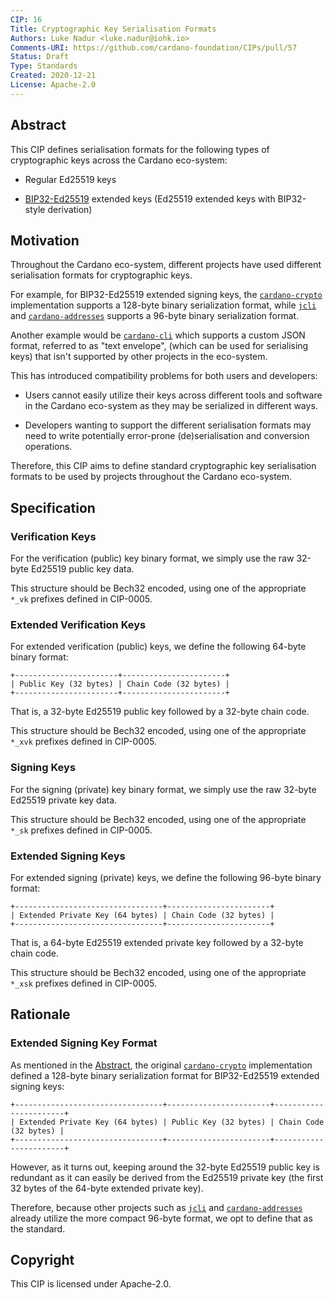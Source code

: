 ```yaml
---
CIP: 16
Title: Cryptographic Key Serialisation Formats
Authors: Luke Nadur <luke.nadur@iohk.io>
Comments-URI: https://github.com/cardano-foundation/CIPs/pull/57
Status: Draft
Type: Standards
Created: 2020-12-21
License: Apache-2.0
---
```


## Abstract

This CIP defines serialisation formats for the following types of
cryptographic keys across the Cardano eco-system:

- Regular Ed25519 keys

- [BIP32-Ed25519](https://ieeexplore.ieee.org/document/7966967) extended keys
  (Ed25519 extended keys with BIP32-style derivation)

## Motivation

Throughout the Cardano eco-system, different projects have used different
serialisation formats for cryptographic keys.

For example, for BIP32-Ed25519 extended signing keys, the
[`cardano-crypto`](https://github.com/input-output-hk/cardano-crypto)
implementation supports a 128-byte binary serialization format, while
[`jcli`](https://input-output-hk.github.io/jormungandr/jcli/introduction.html)
and
[`cardano-addresses`](https://github.com/input-output-hk/cardano-addresses)
supports a 96-byte binary serialization format.

Another example would be
[`cardano-cli`](https://github.com/input-output-hk/cardano-node) which
supports a custom JSON format, referred to as "text envelope", (which can be
used for serialising keys) that isn't supported by other projects in the
eco-system.

This has introduced compatibility problems for both users and developers:

- Users cannot easily utilize their keys across different tools and software
  in the Cardano eco-system as they may be serialized in different ways.

- Developers wanting to support the different serialisation formats may need
  to write potentially error-prone (de)serialisation and conversion
  operations.

Therefore, this CIP aims to define standard cryptographic key serialisation
formats to be used by projects throughout the Cardano eco-system.

## Specification

### Verification Keys

For the verification (public) key binary format, we simply use the raw 32-byte
Ed25519 public key data.

This structure should be Bech32 encoded, using one of the appropriate `*_vk`
prefixes defined in CIP-0005.

### Extended Verification Keys

For extended verification (public) keys, we define the following 64-byte
binary format:

```
+-----------------------+-----------------------+
| Public Key (32 bytes) | Chain Code (32 bytes) |
+-----------------------+-----------------------+
```

That is, a 32-byte Ed25519 public key followed by a 32-byte chain code.

This structure should be Bech32 encoded, using one of the appropriate `*_xvk`
prefixes defined in CIP-0005.

### Signing Keys

For the signing (private) key binary format, we simply use the raw 32-byte
Ed25519 private key data.

This structure should be Bech32 encoded, using one of the appropriate `*_sk`
prefixes defined in CIP-0005.

### Extended Signing Keys

For extended signing (private) keys, we define the following 96-byte binary
format:

```
+---------------------------------+-----------------------+
| Extended Private Key (64 bytes) | Chain Code (32 bytes) |
+---------------------------------+-----------------------+
```

That is, a 64-byte Ed25519 extended private key followed by a 32-byte chain
code.

This structure should be Bech32 encoded, using one of the appropriate `*_xsk`
prefixes defined in CIP-0005.

## Rationale

### Extended Signing Key Format

As mentioned in the [Abstract](#abstract), the original
[`cardano-crypto`](https://github.com/input-output-hk/cardano-crypto)
implementation defined a 128-byte binary serialization format for
BIP32-Ed25519 extended signing keys:

```
+---------------------------------+-----------------------+-----------------------+
| Extended Private Key (64 bytes) | Public Key (32 bytes) | Chain Code (32 bytes) |
+---------------------------------+-----------------------+-----------------------+
```

However, as it turns out, keeping around the 32-byte Ed25519 public key is
redundant as it can easily be derived from the Ed25519 private key (the first
32 bytes of the 64-byte extended private key).

Therefore, because other projects such as
[`jcli`](https://input-output-hk.github.io/jormungandr/jcli/introduction.html)
and
[`cardano-addresses`](https://github.com/input-output-hk/cardano-addresses)
already utilize the more compact 96-byte format, we opt to define that as the
standard.

## Copyright

This CIP is licensed under Apache-2.0.
